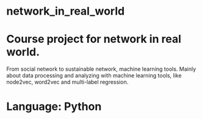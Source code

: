 # network_in_real_world
# Course project for network in real world. 
From social network to sustainable network, machine learning tools.
Mainly about data processing and analyzing with machine learning tools, like node2vec, word2vec and multi-label regression.
# Language: Python
